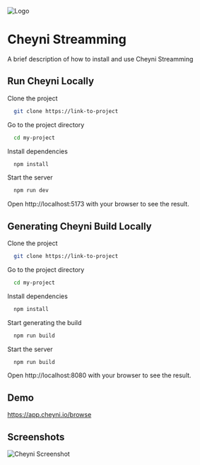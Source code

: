 
![Logo](https://i.imgur.com/wAaXykH.png)


# Cheyni Streamming

A brief description of how to install and use Cheyni Streamming

## Run Cheyni Locally

Clone the project

```bash
  git clone https://link-to-project
```

Go to the project directory

```bash
  cd my-project
```

Install dependencies

```bash
  npm install
```

Start the server

```bash
  npm run dev
```

Open http://localhost:5173 with your browser to see the result.


## Generating Cheyni Build Locally

Clone the project

```bash
  git clone https://link-to-project
```

Go to the project directory

```bash
  cd my-project
```

Install dependencies

```bash
  npm install
```

Start generating the build

```bash
  npm run build
```

Start the server
```bash
  npm run build
```

Open http://localhost:8080 with your browser to see the result.




## Demo

https://app.cheyni.io/browse


## Screenshots

![Cheyni Screenshot](https://i.imgur.com/yPhYKSz.jpg)

